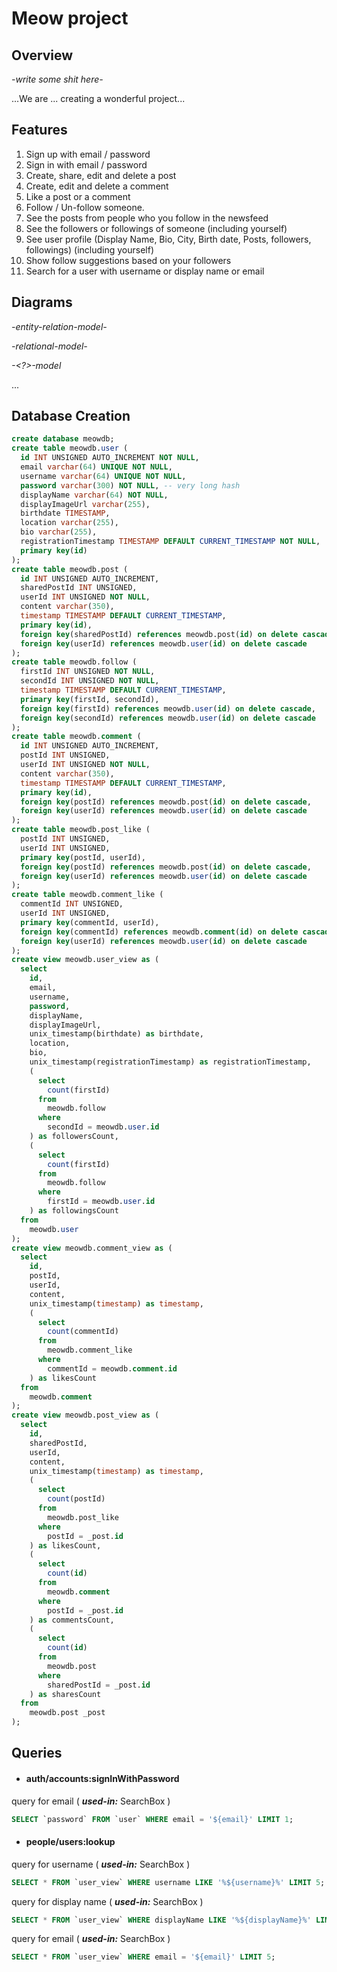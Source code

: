 
# Meow project
## Overview

_-write some shit here-_

...We are ... creating a wonderful project...

## Features 
1. Sign up with email / password
2. Sign in with email / password
3. Create, share, edit and delete a post
4. Create, edit and delete a comment
5. Like a post or a comment
6. Follow / Un-follow someone.
7. See the posts from people who you follow in the newsfeed
8. See the followers or followings of someone (including yourself)
9. See user profile (Display Name, Bio, City, Birth date, Posts, followers, followings) (including yourself)
10. Show follow suggestions based on your followers
11. Search for a user with username or display name or email

## Diagrams

_-entity-relation-model-_

_-relational-model-_

_-<?>-model_

...

## Database Creation

```sql
create database meowdb;
create table meowdb.user (
  id INT UNSIGNED AUTO_INCREMENT NOT NULL, 
  email varchar(64) UNIQUE NOT NULL, 
  username varchar(64) UNIQUE NOT NULL, 
  password varchar(300) NOT NULL, -- very long hash
  displayName varchar(64) NOT NULL, 
  displayImageUrl varchar(255), 
  birthdate TIMESTAMP, 
  location varchar(255), 
  bio varchar(255), 
  registrationTimestamp TIMESTAMP DEFAULT CURRENT_TIMESTAMP NOT NULL, 
  primary key(id)
);
create table meowdb.post (
  id INT UNSIGNED AUTO_INCREMENT, 
  sharedPostId INT UNSIGNED, 
  userId INT UNSIGNED NOT NULL, 
  content varchar(350), 
  timestamp TIMESTAMP DEFAULT CURRENT_TIMESTAMP, 
  primary key(id), 
  foreign key(sharedPostId) references meowdb.post(id) on delete cascade, 
  foreign key(userId) references meowdb.user(id) on delete cascade
);
create table meowdb.follow (
  firstId INT UNSIGNED NOT NULL, 
  secondId INT UNSIGNED NOT NULL, 
  timestamp TIMESTAMP DEFAULT CURRENT_TIMESTAMP, 
  primary key(firstId, secondId), 
  foreign key(firstId) references meowdb.user(id) on delete cascade, 
  foreign key(secondId) references meowdb.user(id) on delete cascade
);
create table meowdb.comment (
  id INT UNSIGNED AUTO_INCREMENT, 
  postId INT UNSIGNED, 
  userId INT UNSIGNED NOT NULL, 
  content varchar(350), 
  timestamp TIMESTAMP DEFAULT CURRENT_TIMESTAMP, 
  primary key(id), 
  foreign key(postId) references meowdb.post(id) on delete cascade, 
  foreign key(userId) references meowdb.user(id) on delete cascade
);
create table meowdb.post_like (
  postId INT UNSIGNED, 
  userId INT UNSIGNED, 
  primary key(postId, userId), 
  foreign key(postId) references meowdb.post(id) on delete cascade, 
  foreign key(userId) references meowdb.user(id) on delete cascade
);
create table meowdb.comment_like (
  commentId INT UNSIGNED, 
  userId INT UNSIGNED, 
  primary key(commentId, userId), 
  foreign key(commentId) references meowdb.comment(id) on delete cascade, 
  foreign key(userId) references meowdb.user(id) on delete cascade
);
create view meowdb.user_view as (
  select 
    id, 
    email, 
    username, 
    password, 
    displayName, 
    displayImageUrl, 
    unix_timestamp(birthdate) as birthdate, 
    location, 
    bio, 
    unix_timestamp(registrationTimestamp) as registrationTimestamp, 
    (
      select 
        count(firstId) 
      from 
        meowdb.follow 
      where 
        secondId = meowdb.user.id
    ) as followersCount, 
    (
      select 
        count(firstId) 
      from 
        meowdb.follow 
      where 
        firstId = meowdb.user.id
    ) as followingsCount 
  from 
    meowdb.user
);
create view meowdb.comment_view as (
  select 
    id, 
    postId, 
    userId, 
    content, 
    unix_timestamp(timestamp) as timestamp, 
    (
      select 
        count(commentId) 
      from 
        meowdb.comment_like 
      where 
        commentId = meowdb.comment.id
    ) as likesCount 
  from 
    meowdb.comment
);
create view meowdb.post_view as (
  select 
    id, 
    sharedPostId, 
    userId, 
    content, 
    unix_timestamp(timestamp) as timestamp, 
    (
      select 
        count(postId) 
      from 
        meowdb.post_like 
      where 
        postId = _post.id
    ) as likesCount, 
    (
      select 
        count(id) 
      from 
        meowdb.comment 
      where 
        postId = _post.id
    ) as commentsCount, 
    (
      select 
        count(id) 
      from 
        meowdb.post 
      where 
        sharedPostId = _post.id
    ) as sharesCount 
  from 
    meowdb.post _post
);
```

## Queries
- #### auth/accounts:signInWithPassword

query for email ( ***used-in:*** SearchBox )
```sql
SELECT `password` FROM `user` WHERE email = '${email}' LIMIT 1;
```

- #### people/users:lookup 

query for username ( ***used-in:*** SearchBox )
```sql
SELECT * FROM `user_view` WHERE username LIKE '%${username}%' LIMIT 5;
```

query for display name ( ***used-in:*** SearchBox )
```sql
SELECT * FROM `user_view` WHERE displayName LIKE '%${displayName}%' LIMIT 5;
```

query for email ( ***used-in:*** SearchBox )
```sql
SELECT * FROM `user_view` WHERE email = '${email}' LIMIT 5;
```


